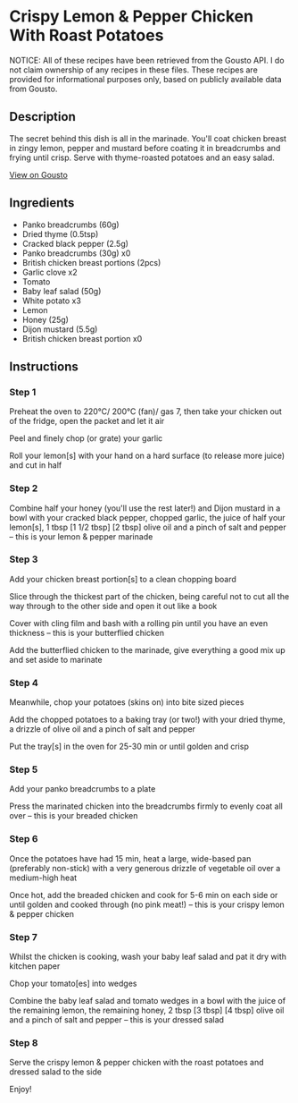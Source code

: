 # Crispy Lemon & Pepper Chicken With Roast Potatoes

NOTICE: All of these recipes have been retrieved from the Gousto API. I do not claim ownership of any recipes in these files. These recipes are provided for informational purposes only, based on publicly available data from Gousto.

## Description

The secret behind this dish is all in the marinade. You'll coat chicken breast in zingy lemon, pepper and mustard before coating it in breadcrumbs and frying until crisp. Serve with thyme-roasted potatoes and an easy salad. 

[View on Gousto](https://www.gousto.co.uk/recipes/cookbook/crispy-lemon-pepper-chicken-with-roast-potatoes)

## Ingredients

- Panko breadcrumbs (60g)
- Dried thyme (0.5tsp)
- Cracked black pepper (2.5g)
- Panko breadcrumbs (30g) x0
- British chicken breast portions (2pcs)
- Garlic clove x2
- Tomato
- Baby leaf salad (50g)
- White potato x3
- Lemon
- Honey (25g)
- Dijon mustard (5.5g)
- British chicken breast portion x0

## Instructions


### Step 1

Preheat the oven to 220°C/ 200°C (fan)/ gas 7, then take your chicken out of the fridge, open the packet and let it air

Peel and finely chop (or grate) your garlic

Roll your lemon[s] with your hand on a hard surface (to release more juice) and cut in half


### Step 2

Combine half your honey (you'll use the rest later!) and Dijon mustard in a bowl with your cracked black pepper, chopped garlic, the juice of half your lemon[s], 1 tbsp <span class="text-purple">[1 1/2 tbsp]</span> <span class="text-danger">[2 tbsp] </span>olive oil and a pinch of salt and pepper – this is your lemon & pepper marinade


### Step 3

Add your chicken breast portion[s] to a clean chopping board

Slice through the thickest part of the chicken, being careful not to cut all the way through to the other side and open it out like a book

Cover with cling film and bash with a rolling pin until you have an even thickness – this is your butterflied chicken

Add the butterflied chicken to the marinade, give everything a good mix up and set aside to marinate


### Step 4

Meanwhile, chop your potatoes (skins on) into bite sized pieces

Add the chopped potatoes to a baking tray (or two!) with your dried thyme, a drizzle of olive oil and a pinch of salt and pepper

Put the tray[s] in the oven for 25-30 min or until golden and crisp


### Step 5

Add your panko breadcrumbs to a plate

Press the marinated chicken into the breadcrumbs firmly to evenly coat all over – this is your breaded chicken


### Step 6

Once the potatoes have had 15 min, heat a large, wide-based pan (preferably non-stick) with a very generous drizzle of vegetable oil over a medium-high heat

Once hot, add the breaded chicken and cook for 5-6 min on each side or until golden and cooked through (no pink meat!) – this is your crispy lemon & pepper chicken


### Step 7

Whilst the chicken is cooking, wash your baby leaf salad and pat it dry with kitchen paper

Chop your tomato[es] into wedges

Combine the baby leaf salad and tomato wedges in a bowl with the juice of the remaining lemon, the remaining honey, 2 tbsp <span class="text-purple">[3 tbsp]</span> <span class="text-danger">[4 tbsp]</span> olive oil and a pinch of salt and pepper – this is your dressed salad

### Step 8

Serve the crispy lemon & pepper chicken with the roast potatoes and dressed salad to the side

Enjoy!

